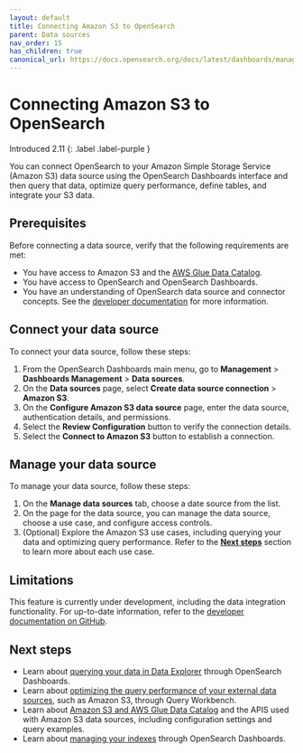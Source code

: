 ```yaml
---
layout: default
title: Connecting Amazon S3 to OpenSearch
parent: Data sources
nav_order: 15
has_children: true
canonical_url: https://docs.opensearch.org/docs/latest/dashboards/management/S3-data-source/
---
```


# Connecting Amazon S3 to OpenSearch
Introduced 2.11
{: .label .label-purple }

You can connect OpenSearch to your Amazon Simple Storage Service (Amazon S3) data source using the OpenSearch Dashboards interface and then query that data, optimize query performance, define tables, and integrate your S3 data.

## Prerequisites

Before connecting a data source, verify that the following requirements are met:

- You have access to Amazon S3 and the [AWS Glue Data Catalog](https://github.com/opensearch-project/sql/blob/main/docs/user/ppl/admin/connectors/s3glue_connector.rst#id2).
- You have access to OpenSearch and OpenSearch Dashboards.
- You have an understanding of OpenSearch data source and connector concepts. See the [developer documentation](https://github.com/opensearch-project/sql/blob/main/docs/user/ppl/admin/datasources.rst#introduction) for more information.

## Connect your data source 

To connect your data source, follow these steps:

1. From the OpenSearch Dashboards main menu, go to **Management** > **Dashboards Management** > **Data sources**.
2. On the **Data sources** page, select **Create data source connection** > **Amazon S3**.
3. On the **Configure Amazon S3 data source** page, enter the data source, authentication details, and permissions.
4. Select the **Review Configuration** button to verify the connection details.
5. Select the **Connect to Amazon S3** button to establish a connection.

## Manage your data source

To manage your data source, follow these steps:

1. On the **Manage data sources** tab, choose a date source from the list. 
2. On the page for the data source, you can manage the data source, choose a use case, and configure access controls. 
3. (Optional) Explore the Amazon S3 use cases, including querying your data and optimizing query performance. Refer to the [**Next steps**](#next-steps) section to learn more about each use case.

## Limitations

This feature is currently under development, including the data integration functionality. For up-to-date information, refer to the [developer documentation on GitHub](https://github.com/opensearch-project/opensearch-spark/blob/main/docs/index.md#limitations).

## Next steps

- Learn about [querying your data in Data Explorer]({{site.url}}{{site.baseurl}}/dashboards/management/query-data-source/) through OpenSearch Dashboards.
- Learn about [optimizing the query performance of your external data sources]({{site.url}}{{site.baseurl}}/dashboards/management/accelerate-external-data/), such as Amazon S3, through Query Workbench. 
- Learn about [Amazon S3 and AWS Glue Data Catalog](https://github.com/opensearch-project/sql/blob/main/docs/user/ppl/admin/connectors/s3glue_connector.rst) and the APIS used with Amazon S3 data sources, including configuration settings and query examples.
- Learn about [managing your indexes]({{site.url}}{{site.baseurl}}/dashboards/im-dashboards/index/) through OpenSearch Dashboards.
